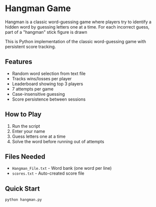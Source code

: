 # Hangman Game
Hangman is a classic word-guessing game where players try to identify a hidden word by guessing letters one at a time. For each incorrect guess, part of a "hangman" stick figure is drawn

This is Python implementation of the classic word-guessing game with persistent score tracking.

## Features
- Random word selection from text file
- Tracks wins/losses per player
- Leaderboard showing top 3 players
- 7 attempts per game
- Case-insensitive guessing
- Score persistence between sessions

## How to Play
1. Run the script
2. Enter your name
3. Guess letters one at a time
4. Solve the word before running out of attempts

## Files Needed
- `Hangman_File.txt` - Word bank (one word per line)
- `scores.txt` - Auto-created score file

## Quick Start
```bash
python hangman.py
